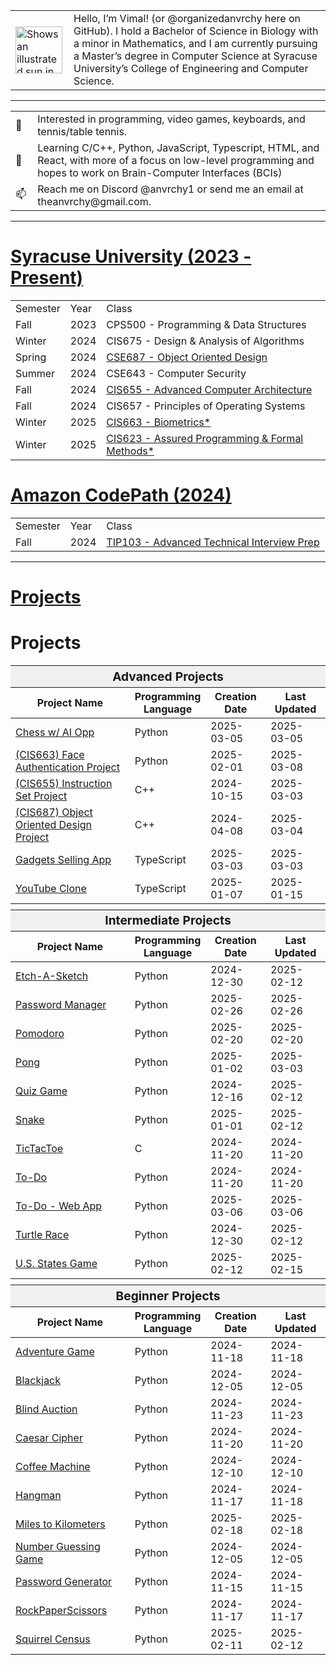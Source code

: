 <!-- Image and introduction text -->
<table>
  <tr>
    <td>
      <picture>
        <source media="(prefers-color-scheme: dark)" srcset="https://user-images.githubusercontent.com/25423296/163456776-7f95b81a-f1ed-45f7-b7ab-8fa810d529fa.png">
        <source media="(prefers-color-scheme: light)" srcset="https://user-images.githubusercontent.com/25423296/163456779-a8556205-d0a5-45e2-ac17-42d089e3c3f8.png">
        <img alt="Shows an illustrated sun in light mode and a moon with stars in dark mode." src="https://user-images.githubusercontent.com/25423296/163456779-a8556205-d0a5-45e2-ac17-42d089e3c3f8.png" width="75">
      </picture>
    </td>
    <td style="padding-left: 10px;">
      Hello, I’m Vimal! (or @organizedanvrchy here on GitHub). I hold a Bachelor of Science in Biology with a minor in Mathematics, and I am currently pursuing a Master’s degree in Computer Science at Syracuse University’s College of Engineering and Computer Science.
    </td>
  </tr>
</table>

---

<table>
  <!-- Lines with emojis -->
  <tr>
    <td>👾</td>
    <td style="padding-left: 10px;">Interested in programming, video games, keyboards, and tennis/table tennis.</td>
  </tr>
  <tr>
    <td>🧠</td>
    <td style="padding-left: 10px;">Learning C/C++, Python, JavaScript, Typescript, HTML, and React, with more of a focus on low-level programming and hopes to work on Brain-Computer Interfaces (BCIs)</td>
  </tr>
  <tr>
    <td>📫</td>
    <td style="padding-left: 10px;">Reach me on Discord @anvrchy1 or send me an email at theanvrchy@gmail.com.</td>
  </tr>
</table>

---

# [Syracuse University (2023 - Present)](https://github.com/organizedanvrchy/SU-CIS-CSE)
<table>
  <tr>
    <td>Semester</td>
    <td>Year</td>
    <td>Class</td>
  </tr>
  <tr>
    <td>Fall</td>
    <td>2023</td>
    <td>CPS500 - Programming & Data Structures</td>
  </tr>
  <tr>
    <td>Winter</td>
    <td>2024</td>
    <td>CIS675 - Design & Analysis of Algorithms</td>
  </tr>
  <tr>
    <td>Spring</td>
    <td>2024</td>
    <td><a href="https://github.com/organizedanvrchy/Object-Oriented-Design-Project">CSE687 - Object Oriented Design</td>
  </tr>
  <tr>
    <td>Summer</td>
    <td>2024</td>
    <td>CSE643 - Computer Security</td>
  </tr>
  <tr>
    <td>Fall</td>
    <td>2024</td>
    <td><a href="https://github.com/organizedanvrchy/cis-655-instruction-set">CIS655 - Advanced Computer Architecture</td>
  </tr>
  <tr>
    <td>Fall</td>
    <td>2024</td>
    <td>CIS657 - Principles of Operating Systems</td>
  </tr>
  <tr>
    <td>Winter</td>
    <td>2025</td>
    <td><a href="https://github.com/organizedanvrchy/SU-CIS-CSE/tree/main/CIS663%20-%20Biometrics">CIS663 - Biometrics*</td>
  </tr>
  <tr>
    <td>Winter</td>
    <td>2025</td>
    <td><a href="https://github.com/organizedanvrchy/SU-CIS-CSE/tree/main/CIS623%20-%20Assured%20Programming%20with%20Formal%20Methods">CIS623 - Assured Programming & Formal Methods*</td>
  </tr>
</table>

# [Amazon CodePath (2024)](https://github.com/organizedanvrchy/CodePath)
<table>
  <tr>
    <td>Semester</td>
    <td>Year</td>
    <td>Class</td>
  </tr>
  <tr>
    <td>Fall</td>
    <td>2024</td>
    <td><a href="https://github.com/organizedanvrchy/CodePath/tree/main/TIP103#table-of-contents" target="_blank">TIP103 - Advanced Technical Interview Prep</td>
  </tr>
</table>

---

# [Projects](https://github.com/organizedanvrchy/Projects)

# Projects

<table>
  <tbody>
    <thead>
      <!-- Advanced Projects -->
      <tr>
        <th colspan="4" style="text-align: center; font-size: 1.2em; background-color: #f0f0f0;">Advanced Projects</th>
      </tr>
      <tr>
        <th style="width: 40%;">Project Name</th>
        <th style="width: 20%;">Programming Language</th>
        <th style="width: 20%;">Creation Date</th>
        <th style="width: 20%;">Last Updated</th>
      </tr>
    </thead>
    <tr>
      <td><a href="https://github.com/organizedanvrchy/Chess">Chess w/ AI Opp</a></td>
      <td>Python</td>
      <td>2025-03-05</td>
      <td>2025-03-05</td>
    </tr>
    <tr>
      <td><a href="https://github.com/organizedanvrchy/Face-Authentication-for-POS-Systems">(CIS663) Face Authentication Project</a></td>
      <td>Python</td>
      <td>2025-02-01</td>
      <td>2025-03-08</td>
    </tr>
    <tr>
      <td><a href="https://github.com/organizedanvrchy/cis-655-instruction-set">(CIS655) Instruction Set Project</a></td>
      <td>C++</td>
      <td>2024-10-15</td>
      <td>2025-03-03</td>
    </tr>
    <tr>
      <td><a href="https://github.com/organizedanvrchy/Object-Oriented-Design-Project">(CIS687) Object Oriented Design Project</a></td>
      <td>C++</td>
      <td>2024-04-08</td>
      <td>2025-03-04</td>
    </tr>
    <tr>
      <td><a href="https://github.com/organizedanvrchy/Gadgets-App">Gadgets Selling App</a></td>
      <td>TypeScript</td>
      <td>2025-03-03</td>
      <td>2025-03-03</td>
    </tr>
    <tr>
      <td><a href="https://github.com/organizedanvrchy/Youtube-Clone">YouTube Clone</a></td>
      <td>TypeScript</td>
      <td>2025-01-07</td>
      <td>2025-01-15</td>
    </tr>
    <thead>
      <!-- Blank Row -->
      <tr>
        <td colspan="4" style="height: 10px;"></td>
      </tr>
      <!-- Intermediate Projects -->
      <tr>
        <th colspan="4" style="text-align: center; font-size: 1.2em; background-color: #f0f0f0;">Intermediate Projects</th>
      </tr>
      <tr>
        <th style="width: 40%;">Project Name</th>
        <th style="width: 20%;">Programming Language</th>
        <th style="width: 20%;">Creation Date</th>
        <th style="width: 20%;">Last Updated</th>
      </tr>
    </thead>
    <tr>
      <td><a href="https://github.com/organizedanvrchy/Etch-A-Sketch">Etch-A-Sketch</a></td>
      <td>Python</td>
      <td>2024-12-30</td>
      <td>2025-02-12</td>
    </tr>
    <tr>
      <td><a href="https://github.com/organizedanvrchy/Password-Manager">Password Manager</a></td>
      <td>Python</td>
      <td>2025-02-26</td>
      <td>2025-02-26</td>
    </tr>
    <tr>
      <td><a href="https://github.com/organizedanvrchy/Pomodoro">Pomodoro</a></td>
      <td>Python</td>
      <td>2025-02-20</td>
      <td>2025-02-20</td>
    </tr>
    <tr>
      <td><a href="https://github.com/organizedanvrchy/Pong">Pong</a></td>
      <td>Python</td>
      <td>2025-01-02</td>
      <td>2025-03-03</td>
    </tr>
    <tr>
      <td><a href="https://github.com/organizedanvrchy/Quiz-Game">Quiz Game</a></td>
      <td>Python</td>
      <td>2024-12-16</td>
      <td>2025-02-12</td>
    </tr>
    <tr>
      <td><a href="https://github.com/organizedanvrchy/Snake">Snake</a></td>
      <td>Python</td>
      <td>2025-01-01</td>
      <td>2025-02-12</td>
    </tr>
    <tr>
      <td><a href="https://github.com/organizedanvrchy/TicTacToe">TicTacToe</a></td>
      <td>C</td>
      <td>2024-11-20</td>
      <td>2024-11-20</td>
    </tr>
    <tr>
      <td><a href="https://github.com/organizedanvrchy/To-Do-App">To-Do</a></td>
      <td>Python</td>
      <td>2024-11-20</td>
      <td>2024-11-20</td>
    </tr>
    <tr>
      <td><a href="https://github.com/organizedanvrchy/To-Do-Web-App">To-Do - Web App</a></td>
      <td>Python</td>
      <td>2025-03-06</td>
      <td>2025-03-06</td>
    </tr>
    <tr>
      <td><a href="https://github.com/organizedanvrchy/Turtle-Race">Turtle Race</a></td>
      <td>Python</td>
      <td>2024-12-30</td>
      <td>2025-02-12</td>
    </tr>
    <tr>
      <td><a href="https://github.com/organizedanvrchy/U.S.-States-Game">U.S. States Game</a></td>
      <td>Python</td>
      <td>2025-02-12</td>
      <td>2025-02-15</td>
    </tr>
    <thead>
      <!-- Blank Row -->
      <tr>
        <td colspan="4" style="height: 10px;"></td>
      </tr>
      <!-- Beginner Projects -->
      <tr>
        <th colspan="4" style="text-align: center; font-size: 1.2em; background-color: #f0f0f0;">Beginner Projects</th>
      </tr>
      <tr>
        <th style="width: 40%;">Project Name</th>
        <th style="width: 20%;">Programming Language</th>
        <th style="width: 20%;">Creation Date</th>
        <th style="width: 20%;">Last Updated</th>
      </tr>
    </thead>
    <tr>
      <td><a href="https://github.com/organizedanvrchy/Adventure-Game">Adventure Game</a></td>
      <td>Python</td>
      <td>2024-11-18</td>
      <td>2024-11-18</td>
    </tr>
    <tr>
      <td><a href="https://github.com/organizedanvrchy/Blackjack">Blackjack</a></td>
      <td>Python</td>
      <td>2024-12-05</td>
      <td>2024-12-05</td>
    </tr>
    <tr>
      <td><a href="https://github.com/organizedanvrchy/Blind-Auction">Blind Auction</a></td>
      <td>Python</td>
      <td>2024-11-23</td>
      <td>2024-11-23</td>
    </tr>
    <tr>
      <td><a href="https://github.com/organizedanvrchy/Caesar-Cipher">Caesar Cipher</a></td>
      <td>Python</td>
      <td>2024-11-20</td>
      <td>2024-11-20</td>
    </tr>
    <tr>
      <td><a href="https://github.com/organizedanvrchy/Coffee-Machine">Coffee Machine</a></td>
      <td>Python</td>
      <td>2024-12-10</td>
      <td>2024-12-10</td>
    </tr>
    <tr>
      <td><a href="https://github.com/organizedanvrchy/Hangman">Hangman</a></td>
      <td>Python</td>
      <td>2024-11-17</td>
      <td>2024-11-18</td>
    </tr>
    <tr>
      <td><a href="https://github.com/organizedanvrchy/Miles-to-Kilometers-Converter">Miles to Kilometers</a></td>
      <td>Python</td>
      <td>2025-02-18</td>
      <td>2025-02-18</td>
    </tr>
    <tr>
      <td><a href="https://github.com/organizedanvrchy/Number-Guessing-Game">Number Guessing Game</a></td>
      <td>Python</td>
      <td>2024-12-05</td>
      <td>2024-12-05</td>
    </tr>
    <tr>
      <td><a href="https://github.com/organizedanvrchy/Simple-Password-Generator">Password Generator</a></td>
      <td>Python</td>
      <td>2024-11-15</td>
      <td>2024-11-15</td>
    </tr>
    <tr>
      <td><a href="https://github.com/organizedanvrchy/Rock-Paper-Scissors">RockPaperScissors</a></td>
      <td>Python</td>
      <td>2024-11-17</td>
      <td>2024-11-17</td>
    </tr>
    <tr>
      <td><a href="https://github.com/organizedanvrchy/Squirrel-Census">Squirrel Census</a></td>
      <td>Python</td>
      <td>2025-02-11</td>
      <td>2025-02-12</td>
    </tr>
  </tbody>
</table>


<!---
organizedanvrchy/organizedanvrchy is a ✨ special ✨ repository because its `README.md` (this file) appears on your GitHub profile.
You can click the Preview link to take a look at your changes.
--->
